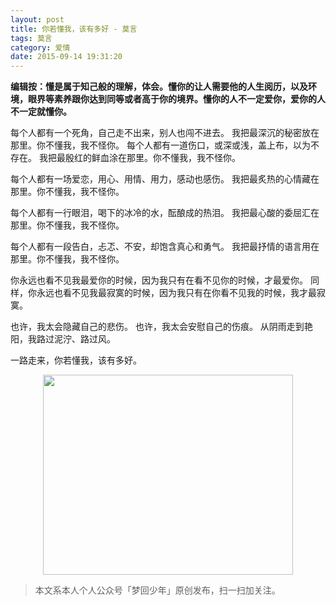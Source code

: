 ```yaml
---
layout: post
title: 你若懂我，该有多好 - 莫言
tags: 莫言
category: 爱情
date: 2015-09-14 19:31:20
---
```


**编辑按：懂是属于知己般的理解，体会。懂你的让人需要他的人生阅历，以及环境，眼界等素养跟你达到同等或者高于你的境界。懂你的人不一定爱你，爱你的人不一定就懂你。**

每个人都有一个死角，自己走不出来，别人也闯不进去。
我把最深沉的秘密放在那里。你不懂我，我不怪你。
每个人都有一道伤口，或深或浅，盖上布，以为不存在。
我把最殷红的鲜血涂在那里。你不懂我，我不怪你。

每个人都有一场爱恋，用心、用情、用力，感动也感伤。
我把最炙热的心情藏在那里。你不懂我，我不怪你。

每个人都有一行眼泪，喝下的冰冷的水，酝酿成的热泪。
我把最心酸的委屈汇在那里。你不懂我，我不怪你。

每个人都有一段告白，忐忑、不安，却饱含真心和勇气。
我把最抒情的语言用在那里。你不懂我，我不怪你。

你永远也看不见我最爱你的时候，因为我只有在看不见你的时候，才最爱你。
同样，你永远也看不见我最寂寞的时候，因为我只有在你看不见我的时候，我才最寂寞。

也许，我太会隐藏自己的悲伤。
也许，我太会安慰自己的伤痕。
从阴雨走到艳阳，我路过泥泞、路过风。

一路走来，你若懂我，该有多好。

<div align="center">
<img src="http://7xlkoc.com1.z0.glb.clouddn.com/qrcodenew.jpg" width="400" height="320" />
</div>

> 本文系本人个人公众号「梦回少年」原创发布，扫一扫加关注。